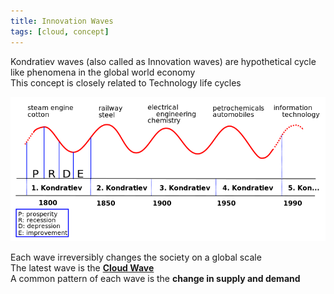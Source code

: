 ```yaml
---
title: Innovation Waves
tags: [cloud, concept]
---
```


Kondratiev waves (also called as Innovation waves) are hypothetical cycle like phenomena in the global world economy  
This concept is closely related to Technology life cycles

![Kondratieff Wave|550](../images/kondratieff-wave.png)

Each wave irreversibly changes the society on a global scale  
The latest wave is the **<u>Cloud Wave</u>**  
A common pattern of each wave is the **change in supply and demand**
